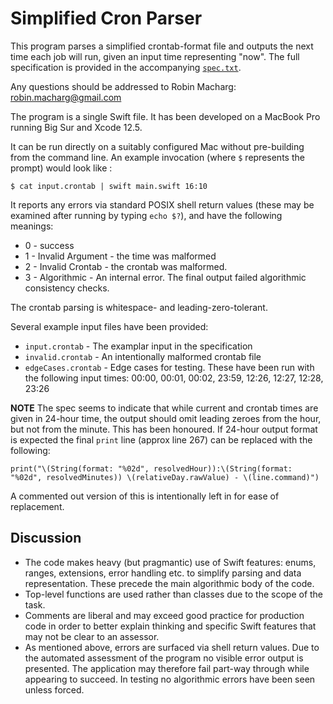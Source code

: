 #  Simplified Cron Parser

This program parses a simplified crontab-format file and outputs the next time each job will run, given an input time representing 
"now". The full specification is provided in the accompanying [`spec.txt`](spec.txt).

Any questions should be addressed to Robin Macharg: robin.macharg@gmail.com

The program is a single Swift file.  It has been developed on a MacBook Pro running Big Sur and Xcode 12.5.

It can be run directly on a suitably configured Mac without pre-building from the command line.  An example invocation (where `$` 
represents the prompt) would look like :

`$ cat input.crontab | swift main.swift 16:10`

It reports any errors via standard POSIX shell return values (these may be examined after running by typing `echo $?`), and have the following 
meanings:

- 0 - success
- 1 - Invalid Argument - the time was malformed
- 2 - Invalid Crontab - the crontab was malformed.
- 3 - Algorithmic - An internal error.  The final output failed algorithmic consistency checks. 

The crontab parsing is whitespace- and leading-zero-tolerant. 

Several example input files have been provided: 

- `input.crontab` - The examplar input in the specification
- `invalid.crontab` - An intentionally malformed crontab file
- `edgeCases.crontab` - Edge cases for testing.  These have been run with the following input times: 
  00:00, 00:01, 00:02, 23:59,  12:26, 12:27, 12:28, 23:26

**NOTE** The spec seems to indicate that while current and crontab times are given in 24-hour time, the output should omit leading zeroes 
from the hour, but not from the minute.  This has been honoured.  If 24-hour output format is expected the final `print` line (approx line 267) 
can be replaced with the following:

`print("\(String(format: "%02d", resolvedHour)):\(String(format: "%02d", resolvedMinutes)) \(relativeDay.rawValue) - \(line.command)")`

A commented out version of this is intentionally left in for ease of replacement.

## Discussion

- The code makes heavy (but pragmantic) use of Swift features: enums, ranges, extensions, error handling etc. to simplify parsing and data 
  representation.  These precede the main algorithmic body of the code.
- Top-level functions are used rather than classes due to the scope of the task.
- Comments are liberal and may exceed good practice for production code in order to better explain thinking and specific Swift features that 
  may not be clear to an assessor.
- As mentioned above, errors are surfaced via shell return values.  Due to the automated assessment of the program no visible error output is 
  presented.  The application may therefore fail part-way through while appearing to succeed.  In testing no algorithmic errors have been seen 
  unless forced.
